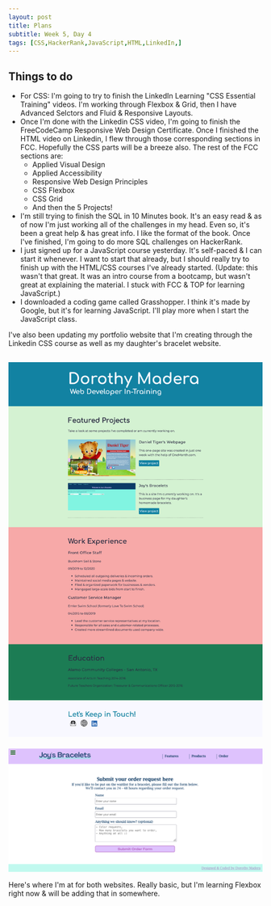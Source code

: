 ```yaml
---
layout: post
title: Plans
subtitle: Week 5, Day 4
tags: [CSS,HackerRank,JavaScript,HTML,LinkedIn,]
---
```


## Things to do

- For CSS: I'm going to try to finish the LinkedIn Learning "CSS Essential Training" videos. I'm working through Flexbox & Grid, then I have Advanced Selctors and Fluid & Responsive Layouts.
- Once I'm done with the Linkedin CSS video, I'm going to finish the FreeCodeCamp Responsive Web Design Certificate. Once I finished the HTML video on Linkedin, I flew through those corresponding sections in FCC. Hopefully the CSS parts will be a breeze also. The rest of the FCC sections are:
  - Applied Visual Design
  - Applied Accessibility
  - Responsive Web Design Principles
  - CSS Flexbox
  - CSS Grid
  - And then the 5 Projects!
- I'm still trying to finish the SQL in 10 Minutes book. It's an easy read & as of now I'm just working all of the challenges in my head. Even so, it's been a great help & has great info. I like the format of the book. Once I've finished, I'm going to do more SQL challenges on HackerRank.
- I just signed up for a JavaScript course yesterday. It's self-paced & I can start it whenever. I want to start that already, but I should really try to finish up with the HTML/CSS courses I've already started. (Update: this wasn't that great. It was an intro course from a bootcamp, but wasn't great at explaining the material. I stuck with FCC & TOP for learning JavaScript.)
- I downloaded a coding game called Grasshopper. I think it's made by Google, but it's for learning JavaScript. I'll play more when I start the JavaScript class.

I've also been updating my portfolio website that I'm creating through the Linkedin CSS course as well as my daughter's bracelet website. 

![Portfolio screenshot](../assets/img/Portfolio.png)
---
![Joy's Bracelets screenshot](../assets/img/project-joys-bracelets.png)

Here's where I'm at for both websites. Really basic, but I'm learning Flexbox right now & will be adding that in somewhere. 
